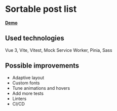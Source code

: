 # Sortable post list

**[Demo](https://kudryavtsevsr.github.io/sortable-post-list/)**

## Used technologies
Vue 3, Vite, Vitest, Mock Service Worker, Pinia, Sass

## Possible improvements

- Adaptive layout
- Custom fonts
- Tune animations and hovers
- Add more tests
- Linters
- CI/CD
